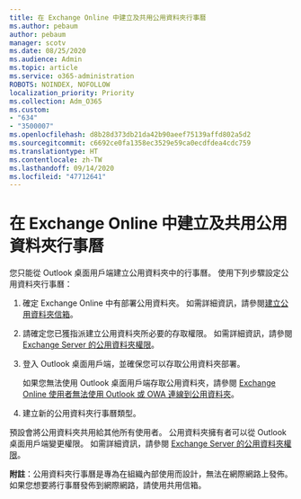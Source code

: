 ```yaml
---
title: 在 Exchange Online 中建立及共用公用資料夾行事曆
ms.author: pebaum
author: pebaum
manager: scotv
ms.date: 08/25/2020
ms.audience: Admin
ms.topic: article
ms.service: o365-administration
ROBOTS: NOINDEX, NOFOLLOW
localization_priority: Priority
ms.collection: Adm_O365
ms.custom:
- "634"
- "3500007"
ms.openlocfilehash: d8b28d373db21da42b90aeef75139affd802a5d2
ms.sourcegitcommit: c6692ce0fa1358ec3529e59ca0ecdfdea4cdc759
ms.translationtype: HT
ms.contentlocale: zh-TW
ms.lasthandoff: 09/14/2020
ms.locfileid: "47712641"
---
```

# <a name="create-and-share-public-folder-calendars-in-exchange-online"></a>在 Exchange Online 中建立及共用公用資料夾行事曆

您只能從 Outlook 桌面用戶端建立公用資料夾中的行事曆。 使用下列步驟設定公用資料夾行事曆：

1. 確定 Exchange Online 中有部署公用資料夾。 如需詳細資訊，請參閱[建立公用資料夾信箱](https://docs.microsoft.com/exchange/collaboration-exo/public-folders/create-public-folder-mailbox)。 

2. 請確定您已獲指派建立公用資料夾所必要的存取權限。 如需詳細資訊，請參閱 [Exchange Server 的公用資料夾權限](https://support.microsoft.com/help/2573274/public-folder-permissions-for-exchange-server)。 
  
3. 登入 Outlook 桌面用戶端，並確保您可以存取公用資料夾部署。

    如果您無法使用 Outlook 桌面用戶端存取公用資料夾，請參閱 [Exchange Online 使用者無法使用 Outlook 或 OWA 連線到公用資料夾](https://aka.ms/pfcte)。

4. 建立新的公用資料夾行事曆類型。

預設會將公用資料夾共用給其他所有使用者。 公用資料夾擁有者可以從 Outlook 桌面用戶端變更權限。 如需詳細資訊，請參閱 [Exchange Server 的公用資料夾權限](https://support.microsoft.com/help/2573274/public-folder-permissions-for-exchange-server)。

**附註**：公用資料夾行事曆是專為在組織內部使用而設計，無法在網際網路上發佈。 如果您想要將行事曆發佈到網際網路，請使用共用信箱。